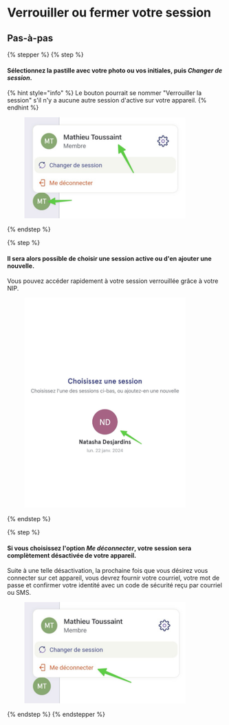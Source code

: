 # Verrouiller ou fermer votre session

## Pas-à-pas

{% stepper %}
{% step %}
#### Sélectionnez la pastille avec votre photo ou vos initiales, puis _Changer de session_.

{% hint style="info" %}
Le bouton pourrait se nommer "Verrouiller la session" s'il n'y a aucune autre session d'active sur votre appareil.
{% endhint %}

<div align="left"><figure><img src="../../.gitbook/assets/basculer-de-session-sur-un-appareil-partage - Step 2.jpeg" alt="" width="375"><figcaption></figcaption></figure></div>
{% endstep %}

{% step %}
#### Il sera alors possible de choisir une session active ou d'en ajouter une nouvelle.

Vous pouvez accéder rapidement à votre session verrouillée grâce à votre NIP.

<div align="left"><figure><img src="../../.gitbook/assets/basculer-de-session-sur-un-appareil-partage - Step 3.jpeg" alt="" width="375"><figcaption></figcaption></figure></div>
{% endstep %}

{% step %}
#### Si vous choisissez l'option _Me déconnecter_, votre session sera complètement désactivée de votre appareil.

Suite à une telle désactivation, la prochaine fois que vous désirez vous connecter sur cet appareil, vous devrez fournir votre courriel, votre mot de passe et confirmer votre identité avec un code de sécurité reçu par courriel ou SMS.

<div align="left"><figure><img src="../../.gitbook/assets/basculer-de-session-sur-un-appareil-partage - Step 4.jpeg" alt="" width="375"><figcaption></figcaption></figure></div>
{% endstep %}
{% endstepper %}
